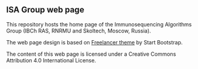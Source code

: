 ## ISA Group web page

This repository hosts the home page of the Immunosequencing Algorithms Group (IBCh RAS, RNRMU and Skoltech, Moscow, Russia).

The web page design is based on [Freelancer theme](https://startbootstrap.com/template-overviews/freelancer/)  by Start Bootstrap.

The content of this web page is licensed under a Creative Commons Attribution 4.0 International License.